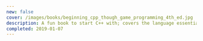 ```yaml
---
new: false
cover: /images/books/beginning_cpp_though_game_programming_4th_ed.jpg
description: A fun book to start C++ with; covers the language essentials with consistent progression, and uses example games that are simple enough to be thoroughly analyzed.
completed: 2019-01-07
---
```

